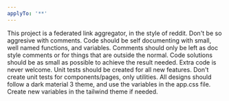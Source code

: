 ```yaml
---
applyTo: '**'
---
```

This project is a federated link aggregator, in the style of reddit.
Don't be so aggresive with comments. Code should be self documenting with small, well named functions, and variables. Comments should only be left as doc style comments or for things that are outside the normal.
Code solutions should be as small as possible to achieve the result needed. Extra code is never welcome.
Unit tests should be created for all new features. Don't create unit tests for components/pages, only utilities.
All designs should follow a dark material 3 theme, and use the variables in the app.css file. Create new variables in the tailwind theme if needed.